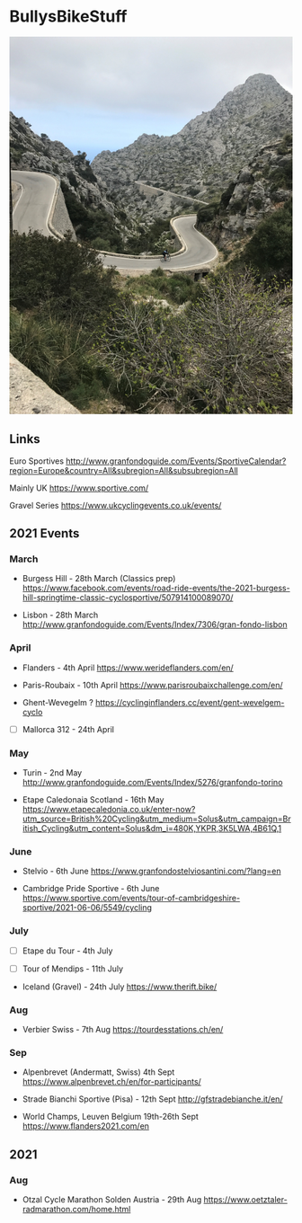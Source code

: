 # BullysBikeStuff

![]( AndySaColobra4.JPG)

## Links 
Euro Sportives 
http://www.granfondoguide.com/Events/SportiveCalendar?region=Europe&country=All&subregion=All&subsubregion=All

Mainly UK
https://www.sportive.com/

Gravel Series
https://www.ukcyclingevents.co.uk/events/

## 2021 Events 

### March 

* Burgess Hill - 28th March (Classics prep)
https://www.facebook.com/events/road-ride-events/the-2021-burgess-hill-springtime-classic-cyclosportive/507914100089070/

* Lisbon - 28th March
http://www.granfondoguide.com/Events/Index/7306/gran-fondo-lisbon

### April

* Flanders - 4th April 
https://www.werideflanders.com/en/

* Paris-Roubaix - 10th April 
https://www.parisroubaixchallenge.com/en/

* Ghent-Wevegelm ?
https://cyclinginflanders.cc/event/gent-wevelgem-cyclo

- [ ] Mallorca 312 - 24th April 

### May

* Turin - 2nd May 
http://www.granfondoguide.com/Events/Index/5276/granfondo-torino

* Etape Caledonaia Scotland - 16th May 
https://www.etapecaledonia.co.uk/enter-now?utm_source=British%20Cycling&utm_medium=Solus&utm_campaign=British_Cycling&utm_content=Solus&dm_i=480K,YKPR,3K5LWA,4B61Q,1

### June
* Stelvio - 6th June 
https://www.granfondostelviosantini.com/?lang=en

* Cambridge Pride Sportive - 6th June 
https://www.sportive.com/events/tour-of-cambridgeshire-sportive/2021-06-06/5549/cycling

### July
- [ ] Etape du Tour - 4th July

- [ ] Tour of Mendips - 11th July

* Iceland (Gravel) - 24th July 
https://www.therift.bike/

### Aug 
* Verbier Swiss - 7th Aug 
https://tourdesstations.ch/en/

### Sep
* Alpenbrevet (Andermatt, Swiss) 4th Sept
https://www.alpenbrevet.ch/en/for-participants/

* Strade Bianchi Sportive (Pisa) - 12th Sept 
http://gfstradebianche.it/en/

* World Champs, Leuven Belgium 19th-26th Sept
https://www.flanders2021.com/en

## 2021

### Aug
* Otzal Cycle Marathon Solden Austria - 29th Aug
https://www.oetztaler-radmarathon.com/home.html